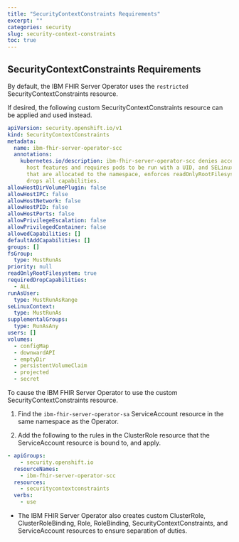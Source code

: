 ```yaml
---
title: "SecurityContextConstraints Requirements"
excerpt: ""
categories: security
slug: security-context-constraints
toc: true
---
```



## SecurityContextConstraints Requirements

By default, the IBM FHIR Server Operator uses the `restricted` SecurityContextConstraints resource.

If desired, the following custom SecurityContextConstraints resource can be applied and used instead.

```yaml
apiVersion: security.openshift.io/v1
kind: SecurityContextConstraints
metadata:
  name: ibm-fhir-server-operator-scc
  annotations:
    kubernetes.io/description: ibm-fhir-server-operator-scc denies access to all
      host features and requires pods to be run with a UID, and SELinux context
      that are allocated to the namespace, enforces readOnlyRootFilesystem, and
      drops all capabilities.
allowHostDirVolumePlugin: false
allowHostIPC: false
allowHostNetwork: false
allowHostPID: false
allowHostPorts: false
allowPrivilegeEscalation: false
allowPrivilegedContainer: false
allowedCapabilities: []
defaultAddCapabilities: []
groups: []
fsGroup:
  type: MustRunAs
priority: null
readOnlyRootFilesystem: true
requiredDropCapabilities:
  - ALL
runAsUser:
  type: MustRunAsRange
seLinuxContext:
  type: MustRunAs
supplementalGroups:
  type: RunAsAny
users: []
volumes:
  - configMap
  - downwardAPI
  - emptyDir
  - persistentVolumeClaim
  - projected
  - secret
```

To cause the IBM FHIR Server Operator to use the custom SecurityContextConstraints resource.

1. Find the `ibm-fhir-server-operator-sa` ServiceAccount resource in the same namespace as the Operator.

2. Add the following to the rules in the ClusterRole resource that the ServiceAccount resource is bound to, and apply.

```yaml
- apiGroups:
    - security.openshift.io
  resourceNames:
    - ibm-fhir-server-operator-scc
  resources:
    - securitycontextconstraints
  verbs:
    - use
```

* The IBM FHIR Server Operator also creates custom ClusterRole, ClusterRoleBinding, Role, RoleBinding, SecurityContextConstraints, and ServiceAccount resources to ensure separation of duties.
